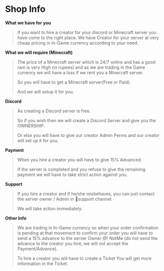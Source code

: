 # Shop Info

**What we have for you**

> If you want to hire a creator for your discord or Minecraft server you have come to the right place.
> We have Creator for your server at very cheap pricing in In-Game currency according to your need.

**What we will require (Minecraft)**

> The price of a Minecraft server which is 24/7 online and has a good ram is very High (in rupees) and as we are trading in the Game currency we will have a loss if we rent you a Minecraft server.
> 
> So you will have to get a Minecraft server(Free or Paid).
> 
> And we will setup it for you.

**Discord**
> As creating a Discord server is free.
> 
> So if you wish then we will create a Discord Server and give you the OWNERSHIP.
> 
> Or else you will have to give our creator Admin Perms and our creator will set up it for you.

**Payment**
> When you hire a creator you will have to give 15% Advanced.
> 
> If the server is completed and you refuse to give the remaining payment we will have to take strict action against you.

**Support**
> If you hire a creator and if he/she misbehaves, you can just contact the server owner / Admin in 🤝support channel.
> 
> We will take action immediately.

**Other Info**
> We are trading in In-Game currency so when your order confirmation is pending at that movement to confirm your order you will have to send a 15% advance to the server Owner @! NotMe (do not send the advance to the creator you hire, we will not accept the Payment/Advance).
> 
> To hire a creator you will have to create a Ticket
> You will get more information in the Ticket.

